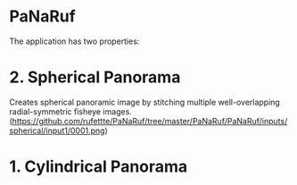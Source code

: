 # PaNaRuf
The application has two properties:


# 2. Spherical Panorama
  Creates spherical panoramic image by stitching multiple well-overlapping radial-symmetric fisheye images. \
  (https://github.com/rufettte/PaNaRuf/tree/master/PaNaRuf/PaNaRuf/inputs/spherical/input1/0001.png)

# 1. Cylindrical Panorama
     
